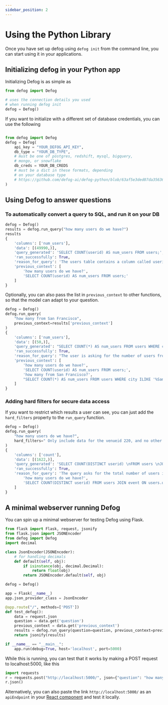 ```yaml
---
sidebar_position: 2
---
```


# Using the Python Library

Once you have set up defog using `defog init` from the command line, you can start using it in your applications.

## Initializing defog in your Python app
Initializing Defog is as simple as

```python
from defog import Defog

# uses the connection details you used 
# when running defog init
defog = Defog()
```

If you want to initialize with a different set of database credentials, you can use the following

```python

from defog import Defog
defog = Defog(
    api_key = "YOUR_DEFOG_API_KEY",
    db_type = "YOUR_DB_TYPE",
    # must be one of postgres, redshift, mysql, bigquery,
    # mongo, or snowflake
    db_creds = YOUR_DB_CREDS
    # must be a dict in these formats, depending
    # on your database type
    # https://github.com/defog-ai/defog-python/blob/63af5e3ded07da356365f20bc94a194c4f7c44fa/defog/__init__.py#L110
)
```

## Using Defog to answer questions

### To automatically convert a query to SQL, and run it on your DB
```python
defog = Defog()
results = defog.run_query("how many users do we have?")
results
{
    'columns': ['num_users'],
    'data': [(49990,)],
    'query_generated': 'SELECT COUNT(userid) AS num_users FROM users;',
    'ran_successfully': True,
    'reason_for_query': 'The users table contains a column called userid which is a unique identifier for each user. To count the number of users, we can simply use the COUNT() function on the userid column in the users table.',
    'previous_context': [
        'how many users do we have?',
        'SELECT COUNT(userid) AS num_users FROM users;'
    ]
}
```

Optionally, you can also pass the list in `previous_context` to other functions, so that the model can adapt to your question.

```python
defog = Defog()
defog.run_query(
    "how many from San Francisco",
    previous_context=results['previous_context']
)
{
    'columns': ['num_users'],
    'data': [(50,)],
    'query_generated': "SELECT COUNT(*) AS num_users FROM users WHERE city ILIKE '%San Francisco%';",
    'ran_successfully': True,
    'reason_for_query': "The user is asking for the number of users from San Francisco. The city of the user is stored in the 'city' column of the 'users' table. Therefore, we can use a simple COUNT query to count the number of users from San Francisco. We will use the ILIKE operator to perform a case-insensitive match on the city name, as the user may have typed it in different ways. Since the query only requires one table, we do not need to use a JOIN statement. ",
    'previous_context': [
        'how many users do we have?',
        'SELECT COUNT(userid) AS num_users FROM users;',
        'how many from San Francisco?',
        "SELECT COUNT(*) AS num_users FROM users WHERE city ILIKE '%San Francisco%';"
    ]
}

```

### Adding hard filters for secure data access
If you want to restrict which results a user can see, you can just add the `hard_filters` property to the `run_query` function.

```python
defog = Defog()
defog.run_query(
    "how many users do we have?",
    hard_filters=" Only include data for the venueid 220, and no other venue",
)
{
    'columns': ['count'],
    'data': [(1622,)],
    'query_generated': 'SELECT COUNT(DISTINCT userid) \nFROM users \nJOIN sales ON users.userid = sales.buyerid \nJOIN event ON sales.eventid = event.eventid \nWHERE event.venueid = 220;',
    'ran_successfully': True,
    'reason_for_query': 'The query asks for the total number of users in the database. The relevant table for this query is the users table, which contains a unique identifier for each user. We can simply count the number of distinct user IDs in the table to get the total number of users. We also need to filter the results to only include data for the venueid 220, as specified in the question. Therefore, the SQL query to answer this question is: ', 'previous_context': [
        'how many users do we have?',
        'SELECT COUNT(DISTINCT userid) FROM users JOIN event ON users.userid = event.buyerid WHERE event.venueid = 220;'
    ]
}
```

## A minimal webserver running Defog
You can spin up a minimal webserver for testing Defog using Flask.

```python
from flask import Flask, request, jsonify
from flask.json import JSONEncoder
from defog import Defog
import decimal

class JsonEncoder(JSONEncoder):
    # for handling decimals
    def default(self, obj):
        if isinstance(obj, decimal.Decimal):
            return float(obj)
        return JSONEncoder.default(self, obj)

defog = Defog()

app = Flask(__name__)
app.json_provider_class = JsonEncoder

@app.route("/", methods=['POST'])
def test_defog():
    data = request.json
    question = data.get('question')
    previous_context = data.get('previous_context')
    results = defog.run_query(question=question, previous_context=previous_context)
    return jsonify(results)

if __name__ == "__main__":
    app.run(debug=True, host='localhost', port=5000)
```

While this is running, you can test that it works by making a POST request to localhost:5000, like this

```python
import requests
r = requests.post("http://localhost:5000/", json={"question": "how many users to we have?"})
r.json()
```

Alternatively, you can also paste the link `http://localhost:5000/` as an `apiEndpoint` in your [React component](/defog-react) and test it locally.